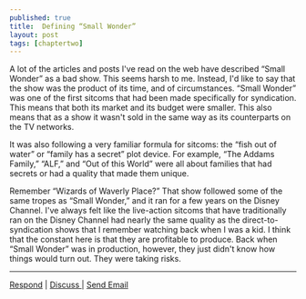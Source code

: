 ```yaml
---
published: true
title:  Defining “Small Wonder”
layout: post
tags: [chaptertwo]
---
```

A lot of the articles and posts I've read on the web have described “Small Wonder” as a bad show. This seems harsh to me. Instead, I'd like to say that the show was the product of its time, and of circumstances. “Small Wonder” was one of the first sitcoms that had been made specifically for syndication. This means that both its market and its budget were smaller. This also means that as a show it wasn't sold in the same way as its counterparts on the TV networks.

It was also following a very familiar formula for sitcoms: the “fish out of water” or “family has a secret” plot device. For example, “The Addams Family,” “ALF,” and “Out of this World” were all about families that had secrets or had a quality that made them unique.

Remember “Wizards of Waverly Place?” That show followed some of the same tropes as “Small Wonder,” and it ran for a few years on the Disney Channel. I've always felt like the live-action sitcoms that have traditionally ran on the Disney Channel had nearly the same quality as the direct-to-syndication shows that I remember watching back when I was a kid. I think that the constant here is that they are profitable to produce. Back when “Small Wonder” was in production, however, they just didn't know how things would turn out. They were taking risks.
* * *
[Respond](https://midmichonline.quip.com/i2LUAjocQq44) | [Discuss ](https://gitter.im/LawsonProject/SW-ISSUETWO?utm_source=share-link&utm_medium=link&utm_campaign=share-link)| [Send Email](mailto:midmichiganonline+lawsonproject@gmail.com)
